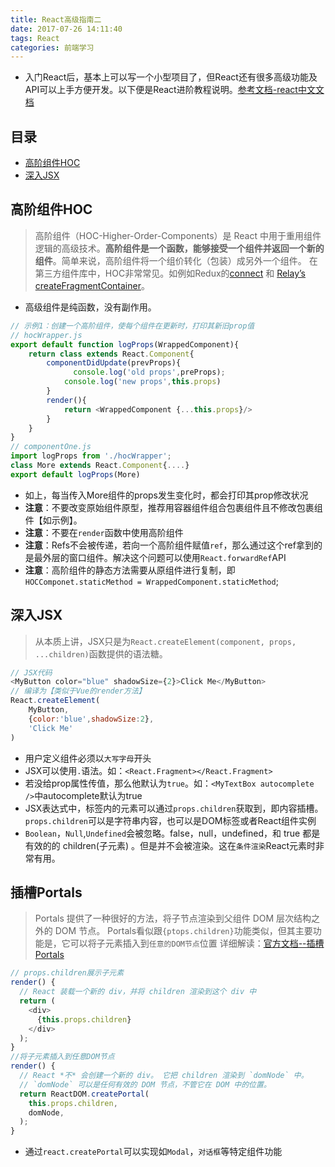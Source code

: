 ```yaml
---
title: React高级指南二
date: 2017-07-26 14:11:40
tags: React
categories: 前端学习
---
```

- 入门React后，基本上可以写一个小型项目了，但React还有很多高级功能及API可以上手方便开发。以下便是React进阶教程说明。[参考文档-react中文文档](https://react.css88.com/docs/higher-order-components.html)
<!--more-->
## 目录

- [高阶组件HOC](#高阶组件HOC)
- [深入JSX](#深入JSX)

## 高阶组件HOC
> 高阶组件（HOC-Higher-Order-Components）是 React 中用于重用组件逻辑的高级技术。**高阶组件是一个函数，能够接受一个组件并返回一个新的组件**。简单来说，高阶组件将一个组价转化（包装）成另外一个组件。
> 在第三方组件库中，HOC非常常见。如例如Redux的[connect](https://github.com/reactjs/react-redux/blob/master/docs/api.md#connectmapstatetoprops-mapdispatchtoprops-mergeprops-options) 和 [Relay’s createFragmentContainer](http://facebook.github.io/relay/docs/en/fragment-container.html)。
- 高级组件是纯函数，没有副作用。
```js
// 示例1：创建一个高阶组件，使每个组件在更新时，打印其新旧prop值
// hocWrapper.js
export default function logProps(WrappedComponent){
    return class extends React.Component{
        componentDidUpdate(prevProps){
              console.log('old props',preProps);
            console.log('new props',this.props)
        }
        render(){
            return <WrappedComponent {...this.props}/>
        }
    }
}
// componentOne.js
import logProps from './hocWrapper';
class More extends React.Component{....}
export default logProps(More)
```
- 如上，每当传入More组件的props发生变化时，都会打印其prop修改状况
- **注意**：不要改变原始组件原型，推荐用容器组件组合包裹组件且不修改包裹组件【如示例】。
- **注意**：不要在`render`函数中使用高阶组件
- **注意**：Refs不会被传递，若向一个高阶组件赋值`ref`，那么通过这个ref拿到的是最外层的窗口组件。解决这个问题可以使用`React.forwardRef`API
- **注意**：高阶组件的静态方法需要从原组件进行复制，即`HOCComponet.staticMethod = WrappedComponent.staticMethod`;

## 深入JSX
> 从本质上讲，JSX只是为`React.createElement(component, props, ...children)`函数提供的语法糖。
```js
// JSX代码
<MyButton color="blue" shadowSize={2}>Click Me</MyButton>
// 编译为【类似于Vue的render方法】
React.createElement(
    MyButton,
    {color:'blue',shadowSize:2},
    'Click Me'
)  
```
- 用户定义组件必须以`大写字母`开头
- JSX可以使用`.`语法。如：`<React.Fragment></React.Fragment>`
- 若没给prop属性传值，那么他默认为`true`。如：`<MyTextBox autocomplete />`中autocomplete默认为true
- JSX表达式中，标签内的元素可以通过`props.children`获取到，即内容插槽。`props.children`可以是字符串内容，也可以是DOM标签或者React组件实例
- `Boolean`，`Null`,`Undefined`会被忽略。false，null，undefined，和 true 都是有效的的 children(子元素) 。但是并不会被渲染。这在`条件渲染`React元素时非常有用。

## 插槽Portals
> Portals 提供了一种很好的方法，将子节点渲染到父组件 DOM 层次结构之外的 DOM 节点。
> Portals看似跟`{ptops.children}`功能类似，但其主要功能是，它可以将子元素插入到`任意的DOM节点`位置
> 详细解读：[官方文档--插槽Portals](https://react.css88.com/docs/portals.html)
```js
// props.children展示子元素
render() {
  // React 装载一个新的 div，并将 children 渲染到这个 div 中
  return (
    <div>
      {this.props.children}
    </div>
  );
}
//将子元素插入到任意DOM节点
render() {
  // React *不* 会创建一个新的 div。 它把 children 渲染到 `domNode` 中。
  // `domNode` 可以是任何有效的 DOM 节点，不管它在 DOM 中的位置。
  return ReactDOM.createPortal(
    this.props.children,
    domNode,
  );
}
```
- 通过`react.createPortal`可以实现如`Modal`，`对话框`等特定组件功能